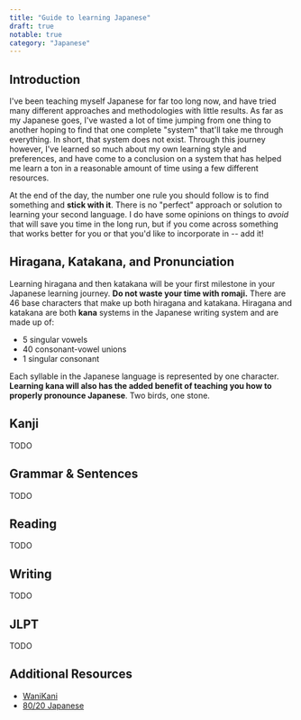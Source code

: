 ```yaml
---
title: "Guide to learning Japanese"
draft: true
notable: true
category: "Japanese"
---
```


## Introduction
I've been teaching myself Japanese for far too long now, and have tried many different approaches and methodologies with little results. As far as my Japanese goes, I've wasted a lot of time jumping from one thing to another hoping to find that one complete "system" that'll take me through everything. In short, that system does not exist. Through this journey however, I've learned so much about my own learning style and preferences, and have come to a conclusion on a system that has helped me learn a ton in a reasonable amount of time using a few different resources.

At the end of the day, the number one rule you should follow is to find something and **stick with it**. There is no "perfect" approach or solution to learning your second language. I do have some opinions on things to _avoid_ that will save you time in the long run, but if you come across something that works better for you or that you'd like to incorporate in -- add it!

## Hiragana, Katakana, and Pronunciation
Learning hiragana and then katakana will be your first milestone in your Japanese learning journey. **Do not waste your time with romaji.** There are 46 base characters that make up both hiragana and katakana. Hiragana and katakana are both **kana** systems in the Japanese writing system and are made up of:

- 5 singular vowels
- 40 consonant-vowel unions
- 1 singular consonant

Each syllable in the Japanese language is represented by one character. **Learning kana will also has the added benefit of teaching you how to properly pronounce Japanese**. Two birds, one stone.

## Kanji
TODO

## Grammar & Sentences
TODO

## Reading
TODO

## Writing
TODO

## JLPT
TODO

## Additional Resources
- [WaniKani](https://www.wanikani.com/)
- [80/20 Japanese](https://8020japanese.com/)
